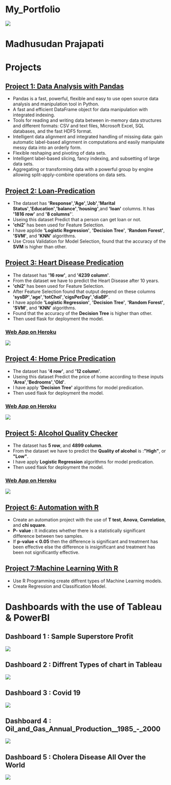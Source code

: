 # My_Portfolio

![](images/Madh.jpg)

# Madhusudan Prajapati

# Projects

## [**Project 1: Data Analysis with Pandas**](https://github.com/Madhu2511995/Pandas-Library)

  * Pandas is a fast, powerful, flexible and easy to use open source data analysis and manipulation tool in Python.
  * A fast and efficient DataFrame object for data manipulation with integrated indexing.
  * Tools for reading and writing data between in-memory data structures and different formats: CSV and text files, Microsoft Excel, SQL databases, and the fast HDF5 format.
  * Intelligent data alignment and integrated handling of missing data: gain automatic label-based alignment in computations and easily manipulate messy data into an orderly form.
  * Flexible reshaping and pivoting of data sets.
  * Intelligent label-based slicing, fancy indexing, and subsetting of large data sets.
  * Aggregating or transforming data with a powerful group by engine allowing split-apply-combine operations on data sets.
   
   
   
   
   
## [**Project 2: Loan-Predication**](https://github.com/Madhu2511995/Loan-Predication)   
   
  * The dataset has **'Response'**,**'Age'**,**'Job'**,**'Marital Status'**,**'Education'**,**'balance'**,**'housing'**,and **'loan'** columns. It has **'1816 row'** and **'8 columns'**'. 
  * Useing this dataset Predict that a person can get loan or not.
  * **'chi2'** has been used for Feature Selection.
  * I have applide **'Logistic Regression'**, **'Decision Tree'**, **'Random Forest'**, **'SVM'**, and **'KNN'** algorithms.
  * Use Cross Validation for Model Selection, found that the accuracy of the **SVM** is higher than other.
   

## [**Project 3: Heart Disease Predication**](https://github.com/Madhu2511995/Heart-Disease)

* The dataset has **'16 row'**, and **'4239 column'**.
* From the dataset we have to predict the Heart Disease after 10 years.
* **'chi2'** has been used for Feature Selection.
* After Feature Selection found that output depend on these columns **'sysBP'**,**'age'**,**'totChol'**,**'cigsPerDay'**,**'diaBP'**.
* I have applide **'Logistic Regression'**, **'Decision Tree'**, **'Random Forest'**, **'SVM'**, and **'KNN'** algorithms.
* Found that the accuracy of the **Decision Tree** is higher than other.
* Then used flask for deployment the model.

### [**Web App on Heroku**](https://heart-predication.herokuapp.com/)
![](images/Heart.gif)



## [**Project 4: Home Price Predication**](https://github.com/Madhu2511995/Home-Price-Predication)

* The dataset has **'4 row'**, and **'12 column'**.
* Useing this dataset Predict the price of home according to these inputs **'Area'**,**'Bedrooms'**,**'Old'**.
* I have apply **'Decision Tree'** algorithms for model predication.
* Then used flask for deployment the model.

### [**Web App on Heroku**](https://home-price.herokuapp.com/)

![](images/House.gif)



## [**Project 5: Alcohol Quality Checker**](https://github.com/Madhu2511995/Alcohol-Quality-Predication)

* The dataset has **5 row**, and **4899 column**. 
* From the dataset we have to predict the **Quality of alcohol** is :**"High"**, or **"Low"**.
* I have apply **Logistic Regression** algorithms for model predication.
* Then used flask for deployment the model.


### [**Web App on Heroku**](https://alchol.herokuapp.com/)

![](images/Alcohol.gif)


## [**Project 6: Automation with R**](https://github.com/Madhu2511995/Automation)
 * Create an automation project with the use of **T test**, **Anova**, **Correlation**, and **chi square**.
 * **P- value :** It indicates whether there is a statistically significant difference between two samples.
 * If **p-value < 0.05** then the difference is significant and treatment has been effective else the difference is insignificant and treatment has been not significantly       effective.



## [**Project 7:Machine Learning With R**](https://github.com/Madhu2511995/Machine-Learning-With-R)
 * Use R Programming create diffrent types of Machine Learning models.
 * Create Regression and Classification Model.








# Dashboards with the use of Tableau & PowerBI

## Dashboard 1 : Sample Superstore Profit 
![](images/Superstore.gif)

## Dashboard 2 : Diffrent Types of chart in Tableau

![](images/Tableau.gif)

## Dashboard 3 : Covid 19

![](images/Country.gif)


## Dashboard 4 : Oil_and_Gas_Annual_Production__1985_-_2000

![](images/Oil.gif)

## Dashboard 5 : Cholera Disease All Over the World

![](images/Cholera.gif)

